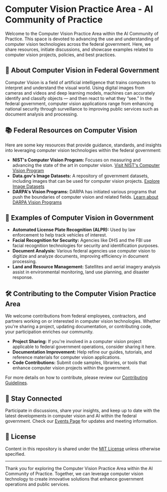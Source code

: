 # Computer Vision Practice Area - AI Community of Practice

Welcome to the Computer Vision Practice Area within the AI Community of Practice. This space is devoted to advancing the use and understanding of computer vision technologies across the federal government. Here, we share resources, initiate discussions, and showcase examples related to computer vision projects, policies, and best practices.

## 📖 About Computer Vision in Federal Government

Computer Vision is a field of artificial intelligence that trains computers to interpret and understand the visual world. Using digital images from cameras and videos and deep learning models, machines can accurately identify and classify objects — and then react to what they “see.” In the federal government, computer vision applications range from enhancing national security through surveillance to improving public services such as document analysis and processing.

## 📚 Federal Resources on Computer Vision

Here are some key resources that provide guidance, standards, and insights into leveraging computer vision technologies within the federal government:

- **NIST's Computer Vision Program:** Focuses on measuring and advancing the state of the art in computer vision. [Visit NIST's Computer Vision Program](https://www.nist.gov/programs-projects/computer-vision-program)
- **Data.gov's Image Datasets:** A repository of government datasets, including images that can be used for computer vision projects. [Explore Image Datasets](https://www.data.gov/)
- **DARPA's Vision Programs:** DARPA has initiated various programs that push the boundaries of computer vision and related fields. [Learn about DARPA Vision Programs](https://www.darpa.mil/)

## 🌟 Examples of Computer Vision in Government

- **Automated License Plate Recognition (ALPR):** Used by law enforcement to help track vehicles of interest.
- **Facial Recognition for Security:** Agencies like DHS and the FBI use facial recognition technologies for security and identification purposes.
- **Document Analysis:** Various federal agencies use computer vision to digitize and analyze documents, improving efficiency in document processing.
- **Land and Resource Management:** Satellites and aerial imagery analysis assist in environmental monitoring, land use planning, and disaster response.

## 🛠️ Contributing to the Computer Vision Practice Area

We welcome contributions from federal employees, contractors, and partners working on or interested in computer vision technologies. Whether you're sharing a project, updating documentation, or contributing code, your participation enriches our community.

- **Project Sharing:** If you're involved in a computer vision project applicable to federal government operations, consider sharing it here.
- **Documentation Improvement:** Help refine our guides, tutorials, and reference materials for computer vision applications.
- **Code Contributions:** Submit code samples, libraries, or tools that enhance computer vision projects within the government.

For more details on how to contribute, please review our [Contributing Guidelines](CONTRIBUTING.md).

## 📢 Stay Connected

Participate in discussions, share your insights, and keep up to date with the latest developments in computer vision and AI within the federal government. Check our [Events Page](EVENTS.md) for updates and meeting information.

## 📄 License

Content in this repository is shared under the [MIT License](LICENSE.md) unless otherwise specified.

---

Thank you for exploring the Computer Vision Practice Area within the AI Community of Practice. Together, we can leverage computer vision technology to create innovative solutions that enhance government operations and public services.
